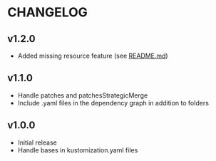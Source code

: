 # CHANGELOG

## v1.2.0

- Added missing resource feature (see [README.md](README.md))

## v1.1.0

- Handle patches and patchesStrategicMerge
- Include .yaml files in the dependency graph in addition to folders

## v1.0.0

- Initial release
- Handle bases in kustomization.yaml files